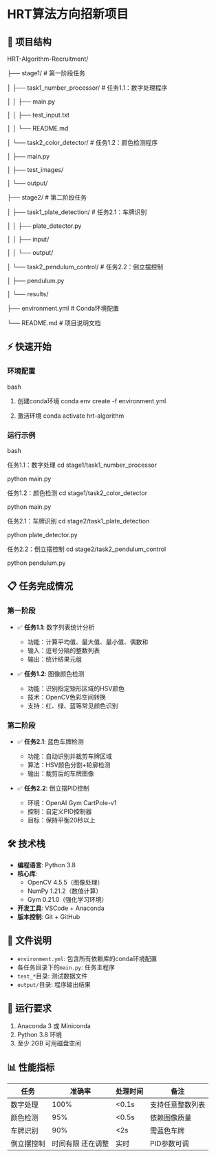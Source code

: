 # HRT算法方向招新项目

[]()
[]()
[]()


## 🚀 项目结构
HRT-Algorithm-Recruitment/

├── stage1/                          # 第一阶段任务

│   ├── task1_number_processor/      # 任务1.1：数字处理程序

│   │   ├── main.py

│   │   ├── test_input.txt

│   │   └── README.md

│   └── task2_color_detector/         # 任务1.2：颜色检测程序

│       ├── main.py

│       ├── test_images/

│       └── output/

├── stage2/                          # 第二阶段任务

│   ├── task1_plate_detection/       # 任务2.1：车牌识别

│   │   ├── plate_detector.py

│   │   ├── input/

│   │   └── output/

│   └── task2_pendulum_control/      # 任务2.2：倒立摆控制

│       ├── pendulum.py

│       └── results/

├── environment.yml                  # Conda环境配置

└── README.md                       # 项目说明文档

## ⚡ 快速开始

### 环境配置
bash

1. 创建conda环境
conda env create -f environment.yml

2. 激活环境
conda activate hrt-algorithm

### 运行示例
bash

任务1.1：数字处理
cd stage1/task1_number_processor

python main.py

任务1.2：颜色检测
cd stage1/task2_color_detector

python main.py

任务2.1：车牌识别
cd stage2/task1_plate_detection

python plate_detector.py

任务2.2：倒立摆控制
cd stage2/task2_pendulum_control

python pendulum.py

## 📋 任务完成情况

### 第一阶段
- ✅ **任务1.1**: 数字列表统计分析
  - 功能：计算平均值、最大值、最小值、偶数和
  - 输入：逗号分隔的整数列表
  - 输出：统计结果元组

- ✅ **任务1.2**: 图像颜色检测
  - 功能：识别指定矩形区域的HSV颜色
  - 技术：OpenCV色彩空间转换
  - 支持：红、绿、蓝等常见颜色识别

### 第二阶段  
- ✅ **任务2.1**: 蓝色车牌检测
  - 功能：自动识别并裁剪车牌区域
  - 算法：HSV颜色分割+轮廓检测
  - 输出：裁剪后的车牌图像

- ✅ **任务2.2**: 倒立摆PID控制
  - 环境：OpenAI Gym CartPole-v1
  - 控制：自定义PID控制器
  - 目标：保持平衡20秒以上

## 🛠 技术栈

- **编程语言**: Python 3.8
- **核心库**: 
  - OpenCV 4.5.5（图像处理）
  - NumPy 1.21.2（数值计算）
  - Gym 0.21.0（强化学习环境）
- **开发工具**: VSCode + Anaconda
- **版本控制**: Git + GitHub

## 📝 文件说明

- `environment.yml`: 包含所有依赖库的conda环境配置
- 各任务目录下的`main.py`: 任务主程序
- `test_*`目录: 测试数据文件
- `output/`目录: 程序输出结果

## 🎯 运行要求

1. Anaconda 3 或 Miniconda
2. Python 3.8 环境
3. 至少 2GB 可用磁盘空间

## 📊 性能指标

| 任务 | 准确率 | 处理时间 | 备注 |
|------|--------|----------|------|
| 数字处理 | 100% | <0.1s | 支持任意整数列表 |
| 颜色检测 | 95% | <0.5s | 依赖图像质量 |
| 车牌识别 | 90% | <2s | 需蓝色车牌 |
| 倒立摆控制 | 时间有限 还在调整 | 实时 | PID参数可调 |